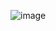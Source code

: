 ![image](https://github.com/jeungdong/CodingTest/assets/93365714/871108b0-f801-40db-8129-c48c363bed7f)

